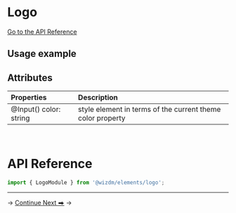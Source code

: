 <!-- toc: reference.json -->

# Logo
[Go to the API Reference](#api-reference)


## Usage example



## Attributes

| **Properties**                     | **Description**                                                           |
| :--------------------------------- | :------------------------------------------------------------------------ |
| @Input() color: string             | style element in terms of the current theme color property                |
  
&nbsp;  

# API Reference
```typescript
import { LogoModule } from '@wizdm/elements/logo';
```

--- 


->
[Continue Next ⮕](docs/toc?go=next) 
->  